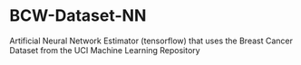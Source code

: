 # BCW-Dataset-NN
Artificial Neural Network Estimator (tensorflow) that uses the Breast Cancer Dataset from the UCI Machine Learning Repository
